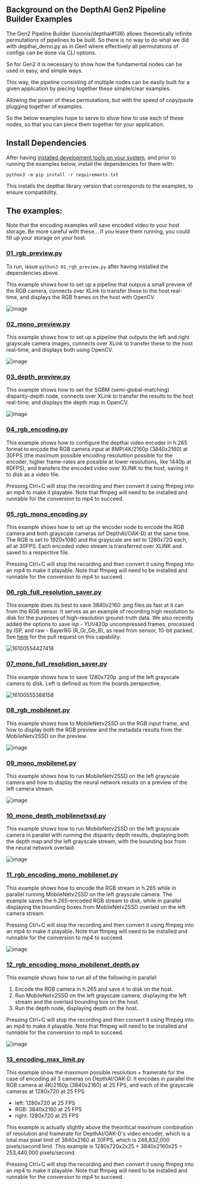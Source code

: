 ## Background on the DepthAI Gen2 Pipeline Builder Examples

The Gen2 Pipeline Builder (luxonis/depthai#136) allows theoretically infinite permutations of pipelines to be built. 
So there is no way to do what we did with depthai_demo.py as in Gen1 where effectively all permutations of configs can be done via CLI options.

So for Gen2 it is necessary to show how the fundamental nodes can be used in easy, and simple ways. 

This way, the pipeline consisting of multiple nodes can be easily built for a given application by piecing together these simple/clear examples.

Allowing the power of these permutations, but with the speed of copy/paste plugging together of examples.

So the below examples hope to serve to show how to use each of these nodes, so that you can piece them together for your application.

## Install Dependencies

After having [installed development tools on your system](https://docs.luxonis.com/en/latest/pages/api/#installing-system-dependencies), and prior to running the examples below, install the dependencies for them with:

`python3 -m pip install -r requirements.txt`

This installs the depthai library version that corresponds to the examples, to ensure compatibility.  

## The examples:

Note that the encoding examples will save encoded video to your host storage.  Be more careful with these...  If you leave them running, you could fill up your storage on your host.

### [01_rgb_preview.py](https://github.com/luxonis/depthai-experiments/blob/master/gen2_examples/01_rgb_preview.py)

To run, issue `python3 01_rgb_preview.py` after having installed the dependencies above.

This example shows how to set up a pipeline that outpus a small preview of the RGB camera, connects over XLink to transfer these to the host real-time, and displays the RGB frames on the host with OpenCV.

![image](https://user-images.githubusercontent.com/32992551/103940730-0ff23400-50eb-11eb-8620-aabf743089a6.png)

### [02_mono_preview.py](https://github.com/luxonis/depthai-experiments/blob/master/gen2_examples/02_mono_preview.py)

This example shows how to set up a pipeline that outputs the left and right grayscale camera images, connects over XLink to transfer these to the host real-time, and displays both using OpenCV.

![image](https://user-images.githubusercontent.com/32992551/103947827-fa363c00-50f5-11eb-96eb-537912334c3a.png)

### [03_depth_preview.py](https://github.com/luxonis/depthai-experiments/blob/master/gen2_examples/03_depth_preview.py)

This example shows how to set the SGBM (semi-global-matching) disparity-depth node, connects over XLink to transfer the results to the host real-time, and displays the depth map in OpenCV.

![image](https://user-images.githubusercontent.com/32992551/103947842-fe625980-50f5-11eb-9c99-58d903bba331.png)

### [04_rgb_encoding.py](https://github.com/luxonis/depthai-experiments/blob/master/gen2_examples/04_rgb_encoding.py)

This example shows how to configure the depthai video encoder in h.265 format to encode the RGB camera input at 8MP/4K/2160p (3840x2160) at 30FPS (the maximum possible encoding resolultion possible for the encoder, higher frame-rates are possible at lower resolutions, like 1440p at 60FPS), and transfers the encoded video over XLINK to the host, saving it to disk as a video file.

Pressing Ctrl+C will stop the recording and then convert it using ffmpeg into an mp4 to make it playable.  Note that ffmpeg will need to be installed and runnable for the conversion to mp4 to succeed.

### [05_rgb_mono_encoding.py](https://github.com/luxonis/depthai-experiments/blob/master/gen2_examples/05_rgb_mono_encoding.py)

This example shows how to set up the encoder node to encode the RGB camera and both grayscale cameras (of DepthAI/OAK-D) at the same time.  The RGB is set to 1920x1080 and the grayscale are set to 1280x720 each, all at 30FPS.  Each encoded video stream is transferred over XLINK and saved to a respective file.

Pressing Ctrl+C will stop the recording and then convert it using ffmpeg into an mp4 to make it playable.  Note that ffmpeg will need to be installed and runnable for the conversion to mp4 to succeed.

### [06_rgb_full_resolution_saver.py](https://github.com/luxonis/depthai-experiments/blob/master/gen2_examples/06_rgb_full_resolution_saver.py)

This example does its best to save 3840x2160 .png files as fast at it can from the RGB sensor.  It serves as an example of recording high resolution to disk for the purposes of high-resolution ground-truth data.  We also recently added the options to save isp - YUV420p uncompressed frames, processed by ISP, and raw - BayerRG (R_Gr_Gb_B), as read from sensor, 10-bit packed.  See [here](https://github.com/luxonis/depthai-experiments/pull/29) for the pull request on this capability.

![16100554427418](https://user-images.githubusercontent.com/32992551/103947807-f0143d80-50f5-11eb-8604-c25f329306de.png)


### [07_mono_full_resolution_saver.py ](https://github.com/luxonis/depthai-experiments/blob/master/gen2_examples/07_mono_full_resolution_saver.py)

This example shows how to save 1280x720p .png of the left grayscale camera to disk.  Left is defined as from the boards perspective.

![16100555388158](https://user-images.githubusercontent.com/32992551/103947946-28b41700-50f6-11eb-9688-530d0d64c1f4.png)

### [08_rgb_mobilenet.py ](https://github.com/luxonis/depthai-experiments/blob/master/gen2_examples/08_rgb_mobilenet.py)

This example shows how to MobileNetv2SSD on the RGB input frame, and how to display both the RGB preview and the metadata results from the MobileNetv2SSD on the preview.

![image](https://user-images.githubusercontent.com/32992551/103948433-ff47bb00-50f6-11eb-9cb9-b959d2dce63c.png)

### [09_mono_mobilenet.py](https://github.com/luxonis/depthai-experiments/blob/master/gen2_examples/09_mono_mobilenet.py)

This example shows how to run MobileNetv2SSD on the left grayscale camera and how to display the neural network results on a preview of the left camera stream.

![image](https://user-images.githubusercontent.com/32992551/103948468-0cfd4080-50f7-11eb-9ea8-beafce001265.png)

### [10_mono_depth_mobilenetssd.py](https://github.com/luxonis/depthai-experiments/blob/master/gen2_examples/10_mono_depth_mobilenetssd.py)

This example shows how to run MobileNetv2SSD on the left grayscale camera in parallel with running the disparity depth results, displaying both the depth map and the left grayscale stream, with the bounding box from the neural network overlaid.

![image](https://user-images.githubusercontent.com/32992551/103948502-19819900-50f7-11eb-9524-dcd6d7e05bcf.png)

### [11_rgb_encoding_mono_mobilenet.py](https://github.com/luxonis/depthai-experiments/blob/master/gen2_examples/11_rgb_encoding_mono_mobilenet.py)

This example shows how to encode the RGB stream in h.265 while in parallel running MobileNetv2SSD on the left grayscale camera.  The example saves the h.265-encoded RGB stream to disk, while in parallel displaying the bounding boxes from MobileNetv2SSD overlaid on the left camera stream.

Pressing Ctrl+C will stop the recording and then convert it using ffmpeg into an mp4 to make it playable.  Note that ffmpeg will need to be installed and runnable for the conversion to mp4 to succeed.

![image](https://user-images.githubusercontent.com/32992551/103948535-24d4c480-50f7-11eb-912f-f541970c553b.png)

### [12_rgb_encoding_mono_mobilenet_depth.py ](https://github.com/luxonis/depthai-experiments/blob/master/gen2_examples/12_rgb_encoding_mono_mobilenet_depth.py)

This example shows how to run all of the following in parallel:
1. Encode the RGB camera in h.265 and save it to disk on the host.
2. Run MobileNetv2SSD on the left grayscale camera, displaying the left stream and the overlaid bounding box on the host.
3. Run the depth node, displaying depth on the host.

Pressing Ctrl+C will stop the recording and then convert it using ffmpeg into an mp4 to make it playable.  Note that ffmpeg will need to be installed and runnable for the conversion to mp4 to succeed.

![image](https://user-images.githubusercontent.com/32992551/103948572-31f1b380-50f7-11eb-9e60-7996d7487d7d.png)

### [13_encoding_max_limit.py](https://github.com/luxonis/depthai-experiments/blob/master/gen2_examples/13_encoding_max_limit.py)

This example show the maximum possible resolution + framerate for the case of encoding all 3 cameras on DepthAI/OAK-D.  It encodes in parallel the RGB camera at 4K/2160p (3840x2160) at 25 FPS, and each of the grayscale cameras at 1280x720 at 25 FPS

- left: 1280x720 at 25 FPS
- RGB: 3840x2160 at 25 FPS
- right: 1280x720 at 25 FPS

This example is actually slightly above the theoritical maximum combination of resolution and framerate for DepthAI/OAK-D's video encoder, which is a total max pixel limit of 3840x2160 at 30FPS, which is 248,832,000 pixels/second limit.  This example is 1280x720x2x25 + 3840x2160x25 = 253,440,000 pixels/second.

Pressing Ctrl+C will stop the recording and then convert it using ffmpeg into an mp4 to make it playable.  Note that ffmpeg will need to be installed and runnable for the conversion to mp4 to succeed.
